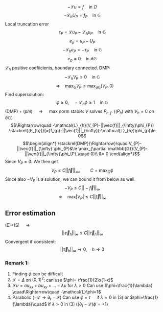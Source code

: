 $$-\mathcal{L}u=f \quad \text{in } \Omega \tag{P}$$
$$-\mathcal{L}_{h}U_{P}=f_{P} \quad \text{in } \mathbb{G}\tag{Ph}$$
Local truncation error
$$\tau_{P}=\mathcal{L}u_{P}-\mathcal{L}_{h}u_{P}\quad \text{in }\mathbb{G}\tag{C}$$
$$e_{p}=u_{P}-U_{P}$$
$$-\mathcal{L}_{h}e_{P}=-\tau_{P}\quad \text{in }\mathbb{G}\tag{E}$$
$$e_{p}=0\quad \text{in }\mathbb{\partial G}$$
$\mathcal{L}_{h}$ positive coefiicients, boundary connected. DMP:
$$-\mathcal{L}_{h}V_{P}\le 0 \quad \text{in }\mathbb{G}$$
$$\quad\Rightarrow\quad \max_{\mathbb{G}}V_{P}\le \max_{\partial \mathbb{G}}(V_{P},0)$$
Find supersolution:
$$\phi\ge0, \quad -\mathcal{L}_{h}\phi\ge 1\quad \text{in }\mathbb{G}\tag{phi}$$
(DMP) + ($phi$) $\quad\Rightarrow\quad$ max norm stable:
$V$ solves $P_{h,f}$.   (($P_{h}$) with $V_{h}=0$ on $\partial \mathbb{G}$)
$$\Rightarrow\quad -\mathcal{L}_{h}(V_{P}-||\vec{f}||_{\infty}\phi_{P}) \stackrel{(P_{h})}{=}f_{p}-||\vec{f}||_{\infty}(-\mathcal{L}_{h})\phi_{p}\le 0$$
$$\begin{align*}
\stackrel{DMP}{\Rightarrow}\quad V_{P}-||\vec{f}||_{\infty} \phi_{P}&\le  \max_{\partial \mathbb{G}}(V_{P}-||\vec{f}||_{\infty}\phi_{P},\quad 0)\\
&= 0
\end{align*}$$
Since $V_{P}=0$. We then get
$$V_{P}\le C||\vec{f}||_{\infty}, \quad \quad C=\max_{\Omega}\phi$$
Since also $-V_{P}$ is a solution, we can bound it from below as well.
$$-V_{P}\le C||-\vec{f}||_\infty$$
$$\Rightarrow\quad \text{max} |V_{P}|\le C||\vec{f}||_\infty\tag{S}$$

## Error estimation
(E)+(S) $\quad\Rightarrow\quad$ $$||\vec{e}_{h}||_{\infty}\le C||\vec{\tau}_{h}||_\infty$$
Convergent if consistent:
$$||\vec{\tau}_{h}||_{\infty}\to 0, \quad h\to0$$

### Remark 1:
1. Finding $\phi$ can be difficult
2. $\mathcal{L}=\Delta$ on $(0,1)^{2}$: can use $\phi= \frac{1}{2}x(1-x)$
3. $\mathcal{L}u=au_{xx}+bu_{xy}+\dots -\lambda u$ for  $\lambda>0$
	Can use $\phi=\frac{1}{\lambda} \quad\Rightarrow\quad -\mathcal{L}\phi=1$
4. Parabolic ($-\mathcal{L}\to \partial_{t}-\mathcal{L}$)
	Can use $\phi=t \quad$ if $\lambda=0$ in (3)
	or $\phi=\frac{1}{\lambda}\quad$  if $\lambda>0$ in (3)
	($(\partial_{t}-\mathcal{L})\phi=+1$)